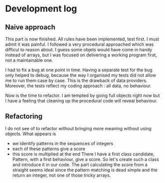 # Development log

## Naive approach 
This part is now finished. All rules have been implemented, test first. I must admit it was painful.
I followed a very procedural approached which was difficul to reason about. 
I guess some objets would have come in handy instead of arrays, but I was focused on delivering 
a working program first, not a maintainable one.

I had to fix a bug at one point in time. Having a separate test for the bug only helped to 
debug, because the way I organised my tests did not allow me to run them case by case. This 
is the drawback of data providers. Moreover, the tests reflect my coding approach : all data, 
no behaviour.

Now is the time to refactor. I am tempted by going full objects right now but I have a feeling 
that cleaning up the procedural code will reveal behaviour.

## Refactoring
I do not see of to refactor without bringing more meaning without using objects. What appears is 
  * we identify patterns in the sequences of integers
  * each of these patterns give a score
  * this score is multiplied at the end
There I have a first class candidate, Pattern, with a first behaviour, give a score. So let's create 
such a class and introduce it in our code. The part calculating the score from a straight seems ideal 
since the pattern matching is dead simple and the return an integer, not one of those tricky arrays.

